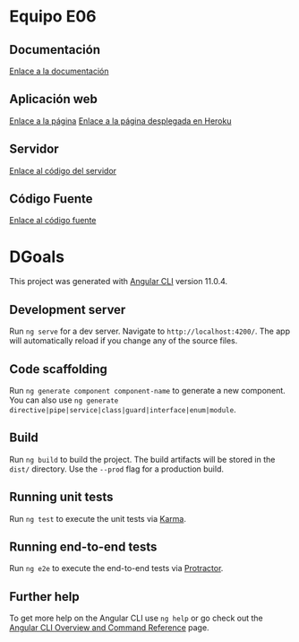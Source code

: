# Equipo E06
## Documentación
[Enlace a la documentación](https://github.com/alu0101166230/D-Goals/blob/main/Doc%20D-Goals.pdf)
## Aplicación web
[Enlace a la página](http://10.6.130.241/)
[Enlace a la página desplegada en Heroku](https://dgoals.herokuapp.com/login)
## Servidor 
[Enlace al código del servidor](https://github.com/alu0101166230/D-Goals/tree/main/server)
## Código Fuente
[Enlace al código fuente](https://github.com/alu0101166230/D-Goals/tree/main/src)

# DGoals

This project was generated with [Angular CLI](https://github.com/angular/angular-cli) version 11.0.4.

## Development server

Run `ng serve` for a dev server. Navigate to `http://localhost:4200/`. The app will automatically reload if you change any of the source files.

## Code scaffolding

Run `ng generate component component-name` to generate a new component. You can also use `ng generate directive|pipe|service|class|guard|interface|enum|module`.

## Build

Run `ng build` to build the project. The build artifacts will be stored in the `dist/` directory. Use the `--prod` flag for a production build.

## Running unit tests

Run `ng test` to execute the unit tests via [Karma](https://karma-runner.github.io).

## Running end-to-end tests

Run `ng e2e` to execute the end-to-end tests via [Protractor](http://www.protractortest.org/).

## Further help

To get more help on the Angular CLI use `ng help` or go check out the [Angular CLI Overview and Command Reference](https://angular.io/cli) page.

